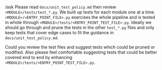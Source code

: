 /ask Please read `docs/unit_test_policy.md` then review `<MODULE>/tests/test_*.py`.  We built up tests for each module one at a time.  `<MODULE>/<ENTRY_POINT_FILE>.py` exercises the whole pipeline and is tested in whole through `<MODULE>/tests/<ENTRY_POINT_TEST_FILE>.py`.  Ideally we should go through and prune the tests in the other `test_*.py` files and only keep tests that cover edge cases to fit the guidance in `docs/unit_test_policy.md`.

Could you review the test files and suggest tests which could be pruned or modified.  Also please feel comfortable suggesting tests that could be better covered end to end by enhancing `<MODULE>/tests/<ENTRY_POINT_TEST_FILE>.py`.